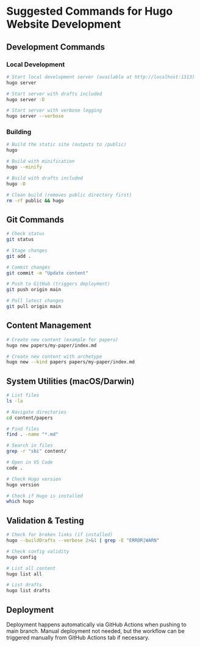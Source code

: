 # Suggested Commands for Hugo Website Development

## Development Commands

### Local Development
```bash
# Start local development server (available at http://localhost:1313)
hugo server

# Start server with drafts included
hugo server -D

# Start server with verbose logging
hugo server --verbose
```

### Building
```bash
# Build the static site (outputs to /public)
hugo

# Build with minification
hugo --minify

# Build with drafts included
hugo -D

# Clean build (removes public directory first)
rm -rf public && hugo
```

## Git Commands
```bash
# Check status
git status

# Stage changes
git add .

# Commit changes
git commit -m "Update content"

# Push to GitHub (triggers deployment)
git push origin main

# Pull latest changes
git pull origin main
```

## Content Management
```bash
# Create new content (example for papers)
hugo new papers/my-paper/index.md

# Create new content with archetype
hugo new --kind papers papers/my-paper/index.md
```

## System Utilities (macOS/Darwin)
```bash
# List files
ls -la

# Navigate directories
cd content/papers

# Find files
find . -name "*.md"

# Search in files
grep -r "sbi" content/

# Open in VS Code
code .

# Check Hugo version
hugo version

# Check if Hugo is installed
which hugo
```

## Validation & Testing
```bash
# Check for broken links (if installed)
hugo --buildDrafts --verbose 2>&1 | grep -E "ERROR|WARN"

# Check config validity
hugo config

# List all content
hugo list all

# List drafts
hugo list drafts
```

## Deployment
Deployment happens automatically via GitHub Actions when pushing to main branch.
Manual deployment not needed, but the workflow can be triggered manually from GitHub Actions tab if necessary.